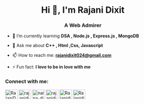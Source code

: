 <h1 align="center">Hi 👋, I'm Rajani Dixit</h1>
<h3 align="center">A Web Admirer</h3>

- 🌱 I’m currently learning  **DSA , Node.js , Express.js , MongoDB**

- 💬 Ask me about  **C++ , Html ,Css, Javascript**

- 📫 How to reach me: **rajanidixit024@gmail.com**

- ⚡ Fun fact: **I love to be in love with me**

<h3 align="left">Connect with me:</h3>
<p align="left">
<a href="https://twitter.com/RajaniDixit3" target="_blank"><img align="center" src="https://raw.githubusercontent.com/rahuldkjain/github-profile-readme-generator/master/src/images/icons/Social/twitter.svg" alt="RajaniDixit3" height="30" width="40" /></a>
<a href="https://www.linkedin.com/in/rajanidixit024/" target="_blank"><img align="center" src="https://raw.githubusercontent.com/rahuldkjain/github-profile-readme-generator/master/src/images/icons/Social/linked-in-alt.svg" alt="rajanidixit024" height="30" width="40" /></a>
<a href="https://www.instagram.com/naina_dixit_024/" target="_blank"><img align="center" src="https://raw.githubusercontent.com/rahuldkjain/github-profile-readme-generator/master/src/images/icons/Social/instagram.svg" alt="naina_dixit_024" height="30" width="40" /></a>
<a href="https://www.hackerrank.com/rajanidixit024" target="_blank"><img align="center" src="https://raw.githubusercontent.com/rahuldkjain/github-profile-readme-generator/master/src/images/icons/Social/hackerrank.svg" alt="rajanidixit024" height="30" width="40" /></a>
<a href="https://leetcode.com/Rajanidixit024/" target="_blank"><img align="center" src="https://raw.githubusercontent.com/rahuldkjain/github-profile-readme-generator/master/src/images/icons/Social/leet-code.svg" alt="Rajanidixit024" height="30" width="40" /></a>
<a href="https://discord.gg/Rajanidixit024#4691" target="_blank"><img align="center" src="https://raw.githubusercontent.com/rahuldkjain/github-profile-readme-generator/master/src/images/icons/Social/discord.svg" alt="Rajanidixit024#4691" height="30" width="40" /></a>
</p>
